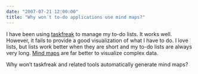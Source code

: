 ```yaml
---
date: "2007-07-21 12:00:00"
title: "Why won´t to-do applications use mind maps?"
---
```




I have been using [taskfreak](http://www.taskfreak.com/) to manage my to-do lists. It works well. However, it fails to provide a good visualization of what I have to do. I love lists, but lists work better when they are short and my to-do lists are always very long. [Mind maps](https://en.wikipedia.org/wiki/Mind_map) are far better to visualize complex data.

Why won&rsquo;t taskfreak and related tools automatically generate mind maps?

